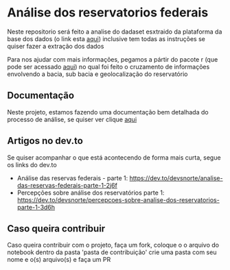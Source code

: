 # Análise dos reservatorios federais

Neste repositorio será feito a analise do dadaset esxtraido da plataforma da base dos dados (o link esta [aqui](https://basedosdados.org/dataset/fc7e9d13-714d-42c1-8986-bd2a3108e208?table=31415e13-ba3d-4fe0-ba27-0242ee076f7f)) inclusive tem todas as instruções se quiser fazer a extração dos dados

Para nos ajudar com mais informações, pegamos a pártir do pacote r (que pode ser acessado [aqui](https://github.com/brunomioto/reservatoriosBR)) no qual foi feito o cruzamento de informações envolvendo a bacia, sub bacia e geolocalização do reservatório

## Documentação

Neste projeto, estamos fazendo uma documentação bem detalhada do processo de análise, se quiser ver clique [aqui](https://flint-texture-e2f.notion.site/An-lise-de-recursos-h-dricos-6d430a9618054bc1b8cd6f213cad6e3c)

## Artigos no dev.to

Se quiser acompanhar o que está acontecendo de forma mais curta, segue os links do dev.to

- Análise das reservas federais - parte 1: https://dev.to/devsnorte/analise-das-reservas-federais-parte-1-2j6f
- Percepções sobre análise dos reservatórios parte 1: https://dev.to/devsnorte/percepcoes-sobre-analise-dos-reservatorios-parte-1-3d6h

## Caso queira contribuir

Caso queira contribuir com o projeto, faça um fork, coloque o o arquivo do notebook dentro da pasta 'pasta de contribuição' crie uma pasta com seu nome e o(s) arquivo(s) e faça um PR
